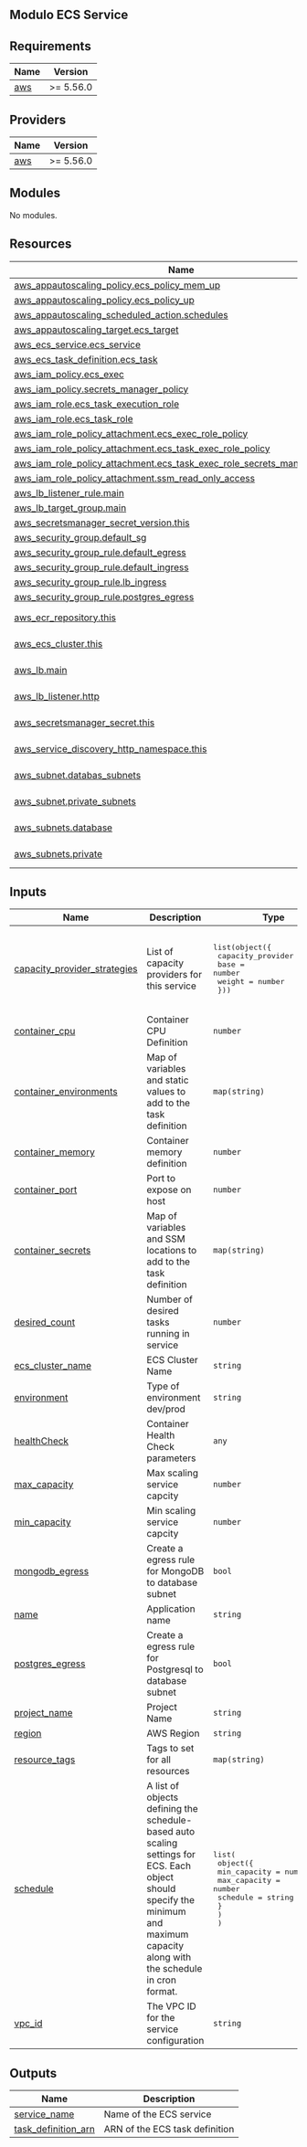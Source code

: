## Modulo ECS Service
<!-- BEGIN_TF_DOCS -->
## Requirements

| Name | Version |
|------|---------|
| <a name="requirement_aws"></a> [aws](#requirement\_aws) | >= 5.56.0 |

## Providers

| Name | Version |
|------|---------|
| <a name="provider_aws"></a> [aws](#provider\_aws) | >= 5.56.0 |

## Modules

No modules.

## Resources

| Name | Type |
|------|------|
| [aws_appautoscaling_policy.ecs_policy_mem_up](https://registry.terraform.io/providers/hashicorp/aws/latest/docs/resources/appautoscaling_policy) | resource |
| [aws_appautoscaling_policy.ecs_policy_up](https://registry.terraform.io/providers/hashicorp/aws/latest/docs/resources/appautoscaling_policy) | resource |
| [aws_appautoscaling_scheduled_action.schedules](https://registry.terraform.io/providers/hashicorp/aws/latest/docs/resources/appautoscaling_scheduled_action) | resource |
| [aws_appautoscaling_target.ecs_target](https://registry.terraform.io/providers/hashicorp/aws/latest/docs/resources/appautoscaling_target) | resource |
| [aws_ecs_service.ecs_service](https://registry.terraform.io/providers/hashicorp/aws/latest/docs/resources/ecs_service) | resource |
| [aws_ecs_task_definition.ecs_task](https://registry.terraform.io/providers/hashicorp/aws/latest/docs/resources/ecs_task_definition) | resource |
| [aws_iam_policy.ecs_exec](https://registry.terraform.io/providers/hashicorp/aws/latest/docs/resources/iam_policy) | resource |
| [aws_iam_policy.secrets_manager_policy](https://registry.terraform.io/providers/hashicorp/aws/latest/docs/resources/iam_policy) | resource |
| [aws_iam_role.ecs_task_execution_role](https://registry.terraform.io/providers/hashicorp/aws/latest/docs/resources/iam_role) | resource |
| [aws_iam_role.ecs_task_role](https://registry.terraform.io/providers/hashicorp/aws/latest/docs/resources/iam_role) | resource |
| [aws_iam_role_policy_attachment.ecs_exec_role_policy](https://registry.terraform.io/providers/hashicorp/aws/latest/docs/resources/iam_role_policy_attachment) | resource |
| [aws_iam_role_policy_attachment.ecs_task_exec_role_policy](https://registry.terraform.io/providers/hashicorp/aws/latest/docs/resources/iam_role_policy_attachment) | resource |
| [aws_iam_role_policy_attachment.ecs_task_exec_role_secrets_manager_policy](https://registry.terraform.io/providers/hashicorp/aws/latest/docs/resources/iam_role_policy_attachment) | resource |
| [aws_iam_role_policy_attachment.ssm_read_only_access](https://registry.terraform.io/providers/hashicorp/aws/latest/docs/resources/iam_role_policy_attachment) | resource |
| [aws_lb_listener_rule.main](https://registry.terraform.io/providers/hashicorp/aws/latest/docs/resources/lb_listener_rule) | resource |
| [aws_lb_target_group.main](https://registry.terraform.io/providers/hashicorp/aws/latest/docs/resources/lb_target_group) | resource |
| [aws_secretsmanager_secret_version.this](https://registry.terraform.io/providers/hashicorp/aws/latest/docs/resources/secretsmanager_secret_version) | resource |
| [aws_security_group.default_sg](https://registry.terraform.io/providers/hashicorp/aws/latest/docs/resources/security_group) | resource |
| [aws_security_group_rule.default_egress](https://registry.terraform.io/providers/hashicorp/aws/latest/docs/resources/security_group_rule) | resource |
| [aws_security_group_rule.default_ingress](https://registry.terraform.io/providers/hashicorp/aws/latest/docs/resources/security_group_rule) | resource |
| [aws_security_group_rule.lb_ingress](https://registry.terraform.io/providers/hashicorp/aws/latest/docs/resources/security_group_rule) | resource |
| [aws_security_group_rule.postgres_egress](https://registry.terraform.io/providers/hashicorp/aws/latest/docs/resources/security_group_rule) | resource |
| [aws_ecr_repository.this](https://registry.terraform.io/providers/hashicorp/aws/latest/docs/data-sources/ecr_repository) | data source |
| [aws_ecs_cluster.this](https://registry.terraform.io/providers/hashicorp/aws/latest/docs/data-sources/ecs_cluster) | data source |
| [aws_lb.main](https://registry.terraform.io/providers/hashicorp/aws/latest/docs/data-sources/lb) | data source |
| [aws_lb_listener.http](https://registry.terraform.io/providers/hashicorp/aws/latest/docs/data-sources/lb_listener) | data source |
| [aws_secretsmanager_secret.this](https://registry.terraform.io/providers/hashicorp/aws/latest/docs/data-sources/secretsmanager_secret) | data source |
| [aws_service_discovery_http_namespace.this](https://registry.terraform.io/providers/hashicorp/aws/latest/docs/data-sources/service_discovery_http_namespace) | data source |
| [aws_subnet.databas_subnets](https://registry.terraform.io/providers/hashicorp/aws/latest/docs/data-sources/subnet) | data source |
| [aws_subnet.private_subnets](https://registry.terraform.io/providers/hashicorp/aws/latest/docs/data-sources/subnet) | data source |
| [aws_subnets.database](https://registry.terraform.io/providers/hashicorp/aws/latest/docs/data-sources/subnets) | data source |
| [aws_subnets.private](https://registry.terraform.io/providers/hashicorp/aws/latest/docs/data-sources/subnets) | data source |

## Inputs

| Name | Description | Type | Default | Required |
|------|-------------|------|---------|:--------:|
| <a name="input_capacity_provider_strategies"></a> [capacity\_provider\_strategies](#input\_capacity\_provider\_strategies) | List of capacity providers for this service | <pre>list(object({<br>    capacity_provider = string<br>    base              = number<br>    weight            = number<br>  }))</pre> | <pre>[<br>  {<br>    "base": 1,<br>    "capacity_provider": "FARGATE",<br>    "weight": 100<br>  }<br>]</pre> | no |
| <a name="input_container_cpu"></a> [container\_cpu](#input\_container\_cpu) | Container CPU Definition | `number` | n/a | yes |
| <a name="input_container_environments"></a> [container\_environments](#input\_container\_environments) | Map of variables and static values to add to the task definition | `map(string)` | `{}` | no |
| <a name="input_container_memory"></a> [container\_memory](#input\_container\_memory) | Container memory definition | `number` | n/a | yes |
| <a name="input_container_port"></a> [container\_port](#input\_container\_port) | Port to expose on host | `number` | n/a | yes |
| <a name="input_container_secrets"></a> [container\_secrets](#input\_container\_secrets) | Map of variables and SSM locations to add to the task definition | `map(string)` | `{}` | no |
| <a name="input_desired_count"></a> [desired\_count](#input\_desired\_count) | Number of desired tasks running in service | `number` | `1` | no |
| <a name="input_ecs_cluster_name"></a> [ecs\_cluster\_name](#input\_ecs\_cluster\_name) | ECS Cluster Name | `string` | n/a | yes |
| <a name="input_environment"></a> [environment](#input\_environment) | Type of environment dev/prod | `string` | `"dev"` | no |
| <a name="input_healthCheck"></a> [healthCheck](#input\_healthCheck) | Container Health Check parameters | `any` | `{}` | no |
| <a name="input_max_capacity"></a> [max\_capacity](#input\_max\_capacity) | Max scaling service capcity | `number` | `null` | no |
| <a name="input_min_capacity"></a> [min\_capacity](#input\_min\_capacity) | Min scaling service capcity | `number` | `null` | no |
| <a name="input_mongodb_egress"></a> [mongodb\_egress](#input\_mongodb\_egress) | Create a egress rule for MongoDB to database subnet | `bool` | `false` | no |
| <a name="input_name"></a> [name](#input\_name) | Application name | `string` | n/a | yes |
| <a name="input_postgres_egress"></a> [postgres\_egress](#input\_postgres\_egress) | Create a egress rule for Postgresql to database subnet | `bool` | `true` | no |
| <a name="input_project_name"></a> [project\_name](#input\_project\_name) | Project Name | `string` | n/a | yes |
| <a name="input_region"></a> [region](#input\_region) | AWS Region | `string` | n/a | yes |
| <a name="input_resource_tags"></a> [resource\_tags](#input\_resource\_tags) | Tags to set for all resources | `map(string)` | n/a | yes |
| <a name="input_schedule"></a> [schedule](#input\_schedule) | A list of objects defining the schedule-based auto scaling settings for ECS. Each object should specify the minimum and maximum capacity along with the schedule in cron format. | <pre>list(<br>    object({<br>      min_capacity = number<br>      max_capacity = number<br>      schedule     = string<br>      }<br>    )<br>  )</pre> | `[]` | no |
| <a name="input_vpc_id"></a> [vpc\_id](#input\_vpc\_id) | The VPC ID for the service configuration | `string` | n/a | yes |

## Outputs

| Name | Description |
|------|-------------|
| <a name="output_service_name"></a> [service\_name](#output\_service\_name) | Name of the ECS service |
| <a name="output_task_definition_arn"></a> [task\_definition\_arn](#output\_task\_definition\_arn) | ARN of the ECS task definition |
<!-- END_TF_DOCS -->